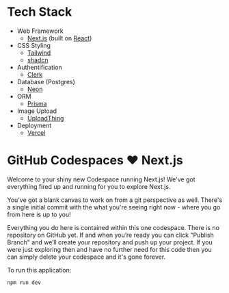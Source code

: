 # Tech Stack

- Web Framework
  - [Next.js](https://nextjs.org/) (built on [React](https://react.dev/))
- CSS Styling
  - [Tailwind](https://tailwindcss.com/)
  - [shadcn](https://ui.shadcn.com/)
- Authentification
  - [Clerk](https://clerk.com/)
- Database (Postgres)
  - [Neon](https://neon.tech/)
- ORM
  - [Prisma](https://www.prisma.io/)
- Image Upload
  - [UploadThing](https://uploadthing.com/)
- Deployment
  - [Vercel](https://vercel.com/)

# GitHub Codespaces ♥️ Next.js

Welcome to your shiny new Codespace running Next.js! We've got everything fired up and running for you to explore Next.js.

You've got a blank canvas to work on from a git perspective as well. There's a single initial commit with the what you're seeing right now - where you go from here is up to you!

Everything you do here is contained within this one codespace. There is no repository on GitHub yet. If and when you’re ready you can click "Publish Branch" and we’ll create your repository and push up your project. If you were just exploring then and have no further need for this code then you can simply delete your codespace and it's gone forever.

To run this application:

```
npm run dev
```
